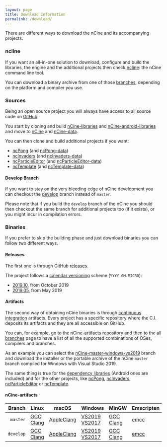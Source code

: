 ```yaml
---
layout: page
title: Download Information
permalink: /download/
---
```


There are different ways to download the nCine and its accompanying projects.

### ncline

If you want an all-in-one solution to download, configure and build the libraries, the engine and the additional projects then check [ncline](https://github.com/nCine/ncline): the nCine command line tool.

You can download a binary archive from one of those [branches](https://github.com/nCine/ncline-artifacts/branches/all), depending on the platform and compiler you use.

### Sources

Being an open source project you will always have access to all source code on [GitHub](https://github.com/nCine).

You start by cloning and build [nCine-libraries](https://github.com/nCine/nCine-libraries) and [nCine-android-libraries](https://github.com/nCine/nCine-android-libraries) and move to [nCine](https://github.com/nCine/nCine) and [nCine-data](https://github.com/nCine/nCine-data).

You can then clone and build additional projects if you want:
- [ncPong](https://github.com/nCine/ncPong) (and [ncPong-data](https://github.com/nCine/ncPong-data))
- [ncInvaders](https://github.com/nCine/ncInvaders) (and [ncInvaders-data](https://github.com/nCine/ncInvaders-data))
- [ncParticleEditor](https://github.com/nCine/ncParticleEditor) (and [ncParticleEditor-data](https://github.com/nCine/ncParticleEditor-data))
- [ncTemplate](https://github.com/nCine/ncTemplate) (and [ncTemplate-data](https://github.com/nCine/ncTemplate-data))

#### Develop Branch

If you want to stay on the very bleeding edge of nCine development you can checkout the [develop](/download-develop) branch instead of `master`.

Please note that if you build the `develop` branch of the nCine you should then checkout the same branch for additional projects too (if it exists), or you might incur in compilation errors.

### Binaries

If you prefer to skip the building phase and just download binaries you can follow two different ways.

#### Releases

The first one is through GitHub [releases](https://github.com/nCine/nCine/releases).

The project follows a [calendar versioning](https://calver.org/) scheme (`YYYY.0M.MICRO`):

- [2019.10](/download-201910), from October 2019
- [2019.05](/download-201905), from May 2019

#### Artifacts

The second way of obtaining nCine binaries is through [continuous integration](/ci/) artifacts.
Every project has a specific repository where the C.I. deposits its artifacts and they are all accessible on GitHub.

You can, for example, go to the [nCine-artifacts](https://github.com/nCine/nCine-artifacts/) repository and then to the [all branches](https://github.com/nCine/nCine-artifacts/branches/all) page to have a list of all the supported combinations of OSes, compilers and branches.

As an example you can select the [nCine-master-windows-vs2019](https://github.com/nCine/nCine-artifacts/tree/nCine-master-windows-vs2019) branch and download the installer or the portable archive of the nCine `master` branch compiled for Windows with Visual Studio 2019.

The same thing is true for the [dependency libraries](https://github.com/nCine/nCine-libraries-artifacts/branches/all) (Android ones are included) and for the other projects, like [ncPong](https://github.com/nCine/ncPong-artifacts/branches/all), [ncInvaders](https://github.com/nCine/ncInvaders-artifacts/branches/all), [ncParticleEditor](https://github.com/nCine/ncParticleEditor-artifacts/branches/all) or [ncTemplate](https://github.com/nCine/ncTemplate-artifacts/branches/all).

#### nCine-artifacts

|Branch|Linux|macOS|Windows|MinGW|Emscripten|
|-----:|-----|-----|-------|-----|----------|
|`master`|[GCC](https://github.com/nCine/nCine-artifacts/tree/nCine-master-linux-gcc) [Clang](https://github.com/nCine/nCine-artifacts/tree/nCine-master-linux-clang)|[AppleClang](https://github.com/nCine/nCine-artifacts/tree/nCine-master-darwin-appleclang)|[VS2019](https://github.com/nCine/nCine-artifacts/tree/nCine-master-windows-vs2019) [VS2017](https://github.com/nCine/nCine-artifacts/tree/nCine-master-windows-vs2017)|[GCC](https://github.com/nCine/nCine-artifacts/tree/nCine-master-mingw64-gcc) [Clang](https://github.com/nCine/nCine-artifacts/tree/nCine-master-mingw64-clang)|[emcc](https://github.com/nCine/nCine-artifacts/tree/nCine-master-emscripten-emcc)|
|`develop`|[GCC](https://github.com/nCine/nCine-artifacts/tree/nCine-develop-linux-gcc) [Clang](https://github.com/nCine/nCine-artifacts/tree/nCine-develop-linux-clang)|[AppleClang](https://github.com/nCine/nCine-artifacts/tree/nCine-develop-darwin-appleclang)|[VS2019](https://github.com/nCine/nCine-artifacts/tree/nCine-develop-windows-vs2019) [VS2017](https://github.com/nCine/nCine-artifacts/tree/nCine-develop-windows-vs2017)|[GCC](https://github.com/nCine/nCine-artifacts/tree/nCine-develop-mingw64-gcc) [Clang](https://github.com/nCine/nCine-artifacts/tree/nCine-develop-mingw64-clang)|[emcc](https://github.com/nCine/nCine-artifacts/tree/nCine-develop-emscripten-emcc)|

